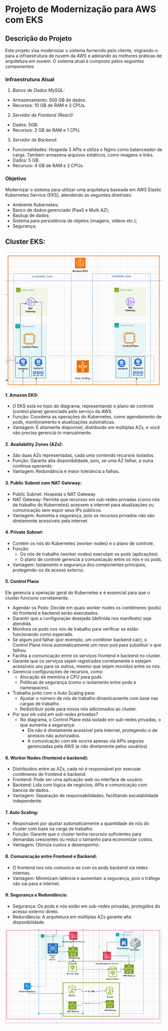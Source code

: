 # Projeto de Modernização para AWS com EKS

## Descrição do Projeto
Este projeto visa modernizar o sistema fornecido pelo cliente, migrando-o para a infraestrutura de nuvem da AWS e adotando as melhores práticas de arquitetura em nuvem. O sistema atual é composto pelos seguintes componentes:

### Infraestrutura Atual
1. *Banco de Dados MySQL:*
  - Armazenamento: 500 GB de dados.
  - Recursos: 10 GB de RAM e 3 CPUs.
2. *Servidor de Frontend (React):*
  - Dados: 5GB.
  - Recursos: 2 GB de RAM e 1 CPU.
3. *Servidor de Backend:*
  - Funcionalidades: Hospeda 3 APIs e utiliza o Nginx como balanceador de carga. Também armazena arquivos estáticos, como imagens e links.
  - Dados: 5 GB.
  - Recursos: 4 GB de RAM e 2 CPUs.

### Objetivo
Modernizar o sistema para utilizar uma arquitetura baseada em AWS Elastic Kubernetes Service (EKS), atendendo às seguintes diretrizes:
  -  Ambiente Kubernetes;
  -  Banco de dados gerenciado (PaaS e Multi AZ);
  -  Backup de dados;
  -  Sistema para persistência de objetos (imagens, vídeos etc.);
  -  Segurança;


## Cluster EKS:
![EKS Cloud](EKS%20Cloud.png)

#### 1. Amazon EKS:
  - O EKS está no topo do diagrama, representando o plano de controle (control plane) gerenciado pelo serviço da AWS.
  - Função: Coordena as operações do Kubernetes, como agendamento de pods, monitoramento e atualizações automáticas.
  - Vantagem: É altamente disponível, distribuído em múltiplas AZs, e você não precisa gerenciá-lo manualmente.

#### 2. Availability Zones (AZs):
  - São duas AZs representadas, cada uma contendo recursos isolados.
  - Função: Garante alta disponibilidade, pois, se uma AZ falhar, a outra continua operando.
  - Vantagem: Redundância e maior tolerância a falhas.

#### 3. Public Subnet com NAT Gateway:
  - Public Subnet: Hospeda o NAT Gateway.
  - NAT Gateway: Permite que recursos em sub-redes privadas (como nós de trabalho do Kubernetes) acessem a internet para atualizações ou comunicação sem expor seus IPs públicos.
  - Vantagem: Aumenta a segurança, pois os recursos privados não são diretamente acessíveis pela internet.

#### 4. Private Subnet:
  - Contém os nós do Kubernetes (worker nodes) e o plano de controle.
  - Função:
      - Os nós de trabalho (worker nodes) executam os pods (aplicações).
      - O plano de controle gerencia a comunicação entre os nós e os pods.
  - Vantagem: Isolamento e segurança dos componentes principais, protegendo-os de acesso externo.

#### 5. Control Plane
Ele gerencia a operação geral do Kubernetes e é essencial para que o cluster funcione corretamente.
  - Agendar os Pods: Decide em quais worker nodes os contêineres (pods) do frontend e backend serão executados.
  - Garantir que a configuração desejada (definida nos manifests) seja atendida.
  - Monitora os pods nos nós de trabalho para verificar se estão funcionando como esperado.
  - Se algum pod falhar (por exemplo, um contêiner backend cair), o Control Plane inicia automaticamente um novo pod para substituir o que falhou.
  - Facilita a comunicação entre os serviços frontend e backend no cluster.
  - Garante que os serviços sejam registrados corretamente e estejam acessíveis uns para os outros, mesmo que sejam movidos entre os nós.
  - Gerencia configurações de recursos, como:
      - Alocação de memória e CPU para pods.
      - Políticas de segurança (como o isolamento entre pods e namespaces).
  - Trabalha junto com o Auto Scaling para:
      - Ajustar o número de nós de trabalho dinamicamente com base nas cargas de trabalho.
      - Redistribuir pods para novos nós adicionados ao cluster.
  - *Por que ele está em sub-redes privadas?*
      - No diagrama, o Control Plane está isolado em sub-redes privadas, o que aumenta a segurança:
          - Ele não é diretamente acessível pela internet, protegendo-o de acessos não autorizados.
          - A comunicação com ele ocorre apenas via APIs seguras gerenciadas pela AWS (e não diretamente pelos usuários).

#### 6. Worker Nodes (frontend e backend):
  - Distribuídos entre as AZs, cada nó é responsável por executar contêineres de frontend e backend.
  - Frontend: Pode ser uma aplicação web ou interface de usuário.
  - Backend: Lida com lógica de negócios, APIs e comunicação com bancos de dados.
  - Vantagem: Separação de responsabilidades, facilitando escalabilidade independente.

#### 7. Auto Scaling:
  - Responsável por ajustar automaticamente a quantidade de nós do cluster com base na carga de trabalho.
  - Função: Garante que o cluster tenha recursos suficientes para demandas crescentes ou reduz o tamanho para economizar custos.
  - Vantagem: Otimiza custos e desempenho.

#### 8. Comunicação entre Frontend e Backend:
  - O frontend nos nós comunica-se com os pods backend via redes internas.
  - Vantagem: Minimizam latência e aumentam a segurança, pois o tráfego não sai para a internet.

#### 9. Segurança e Redundância:
  - Segurança: Os pods e nós estão em sub-redes privadas, protegidos do acesso externo direto.
  - Redundância: A arquitetura em múltiplas AZs garante alta disponibilidade.


![EKS Cloud](armazenamento_backup.png)
